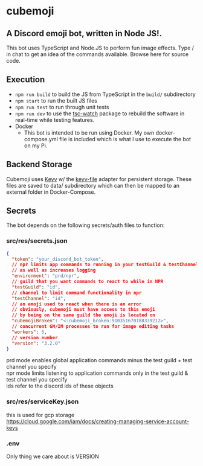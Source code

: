 # cubemoji
A Discord emoji bot, written in Node JS!.
---
This bot uses TypeScript and Node.JS to perform fun image effects. Type / in chat to get an idea of the commands available. Browse here for source code.

Execution
---------
- `npm run build` to build the JS from TypeScript in the `build/` subdirectory
- `npm start` to run the built JS files
- `npm run test` to run through unit tests
- `npm run dev` to use the [tsc-watch](https://www.npmjs.com/package/tsc-watch) package to rebuild the software in real-time while testing features.
- Docker
  - This bot is intended to be run using Docker. My own docker-compose.yml file is included which is what I use to execute the bot on my Pi.

Backend Storage
---------------
Cubemoji uses [Keyv](https://www.npmjs.com/package/keyv) w/ the [keyv-file](https://github.com/zaaack/keyv-file) adapter for persistent storage. These files are saved to data/ subdirectory which can then be mapped to an external folder in Docker-Compose.

Secrets
-------
The bot depends on the following secrets/auth files to function:

### src/res/secrets.json
```json
{
  "token": "your_discord_bot_token",
  // npr limits app commands to running in your testGuild & testChannel
  // as well as increases logging
  "environment": "prd/npr", 
  // guild that you want commands to react to while in NPR
  "testGuild": "id",
  // channel to limit command functionality in npr
  "testChannel": "id",
  // an emoji used to react when there is an error
  // obviously, cubemoji must have access to this emoji
  // by being on the same guild the emoji is located on
  "cubemojiBroken": "<:cubemoji_broken:910351670188339212>",
  // concurrent GM/IM processes to run for image editing tasks
  "workers": 6,
  // version number
  "version": "3.2.0"
}
```
prd mode enables global application commands minus the test guild + test channel you specify  
npr mode limits listening to application commands only in the test guild & test channel you specify  
ids refer to the discord ids of these objects

### src/res/serviceKey.json  
this is used for gcp storage  
https://cloud.google.com/iam/docs/creating-managing-service-account-keys


### .env
Only thing we care about is VERSION